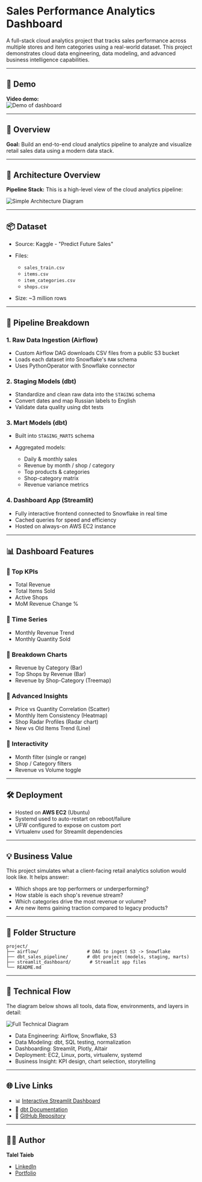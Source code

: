# Sales Performance Analytics Dashboard

A full-stack cloud analytics project that tracks sales performance across multiple stores and item categories using a real-world dataset. This project demonstrates cloud data engineering, data modeling, and advanced business intelligence capabilities.

---

## 🔗 Demo

**Video demo:**  
![Demo of dashboard](Animation.gif)

---

## 🚀 Overview

**Goal:** Build an end-to-end cloud analytics pipeline to analyze and visualize retail sales data using a modern data stack.

---


## 🧱 Architecture Overview
**Pipeline Stack:**
This is a high-level view of the cloud analytics pipeline:

![Simple Architecture Diagram](diagram1.jpg)



---

## 📦 Dataset

* Source: Kaggle - "Predict Future Sales"
* Files:

  * `sales_train.csv`
  * `items.csv`
  * `item_categories.csv`
  * `shops.csv`
* Size: \~3 million rows

---

## 🔧 Pipeline Breakdown

### 1. **Raw Data Ingestion** (Airflow)

* Custom Airflow DAG downloads CSV files from a public S3 bucket
* Loads each dataset into Snowflake's `RAW` schema
* Uses PythonOperator with Snowflake connector

### 2. **Staging Models** (dbt)

* Standardize and clean raw data into the `STAGING` schema
* Convert dates and map Russian labels to English
* Validate data quality using dbt tests

### 3. **Mart Models** (dbt)

* Built into `STAGING_MARTS` schema
* Aggregated models:

  * Daily & monthly sales
  * Revenue by month / shop / category
  * Top products & categories
  * Shop-category matrix
  * Revenue variance metrics

### 4. **Dashboard App** (Streamlit)

* Fully interactive frontend connected to Snowflake in real time
* Cached queries for speed and efficiency
* Hosted on always-on AWS EC2 instance

---

## 📊 Dashboard Features

### 🔹 Top KPIs

* Total Revenue
* Total Items Sold
* Active Shops
* MoM Revenue Change %

### 🔹 Time Series

* Monthly Revenue Trend
* Monthly Quantity Sold

### 🔹 Breakdown Charts

* Revenue by Category (Bar)
* Top Shops by Revenue (Bar)
* Revenue by Shop-Category (Treemap)

### 🔹 Advanced Insights

* Price vs Quantity Correlation (Scatter)
* Monthly Item Consistency (Heatmap)
* Shop Radar Profiles (Radar chart)
* New vs Old Items Trend (Line)

### 🔹 Interactivity

* Month filter (single or range)
* Shop / Category filters
* Revenue vs Volume toggle

---

## 🛠 Deployment

* Hosted on **AWS EC2** (Ubuntu)
* Systemd used to auto-restart on reboot/failure
* UFW configured to expose on custom port
* Virtualenv used for Streamlit dependencies

---

## 💡 Business Value

This project simulates what a client-facing retail analytics solution would look like. It helps answer:

* Which shops are top performers or underperforming?
* How stable is each shop's revenue stream?
* Which categories drive the most revenue or volume?
* Are new items gaining traction compared to legacy products?

---

## 📁 Folder Structure

```
project/
├── airflow/                  # DAG to ingest S3 -> Snowflake
├── dbt_sales_pipeline/       # dbt project (models, staging, marts)
├── streamlit_dashboard/       # Streamlit app files
└── README.md
```

---

## 🧠 Technical Flow

The diagram below shows all tools, data flow, environments, and layers in detail:

![Full Technical Diagram](diagram2.jpg)



* Data Engineering: Airflow, Snowflake, S3
* Data Modeling: dbt, SQL testing, normalization
* Dashboarding: Streamlit, Plotly, Altair
* Deployment: EC2, Linux, ports, virtualenv, systemd
* Business Insight: KPI design, chart selection, storytelling

---

## 🌐 Live Links

- 📊 [Interactive Streamlit Dashboard](http://16.171.242.247/)
- 📘 [dbt Documentation](https://taleltaieb.github.io/sales_pipeline_cloud_final/#!/overview)
- 📂 [GitHub Repository](https://github.com/taleltaieb/sales_pipeline_cloud_final)

---

## 🙋‍♂️ Author

**Talel Taieb**

* [LinkedIn](https://www.linkedin.com/in/talel-taieb/)
* [Portfolio](https://taleltaieb.github.io/)

